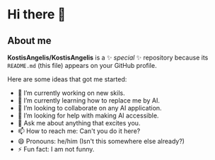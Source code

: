 # Hi there 👋

## About me 
**KostisAngelis/KostisAngelis** is a ✨ _special_ ✨ repository because its `README.md` (this file) appears on your GitHub profile.

Here are some ideas that got me started:

- 🔭 I’m currently working on new skils.
- 🌱 I’m currently learning how to replace me by AI.
- 👯 I’m looking to collaborate on any AI application.
- 🤔 I’m looking for help with making AI accessible.
- 💬 Ask me about anything that excites you.
- 📫 How to reach me: Can't you do it here?
- 😄 Pronouns: he/him (Isn't this somewhere else already?)
- ⚡ Fun fact: I am not funny.

